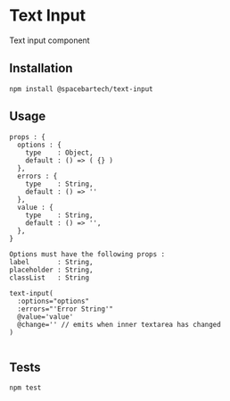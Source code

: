 Text Input
========

Text input component

## Installation

  `npm install @spacebartech/text-input`

## Usage

  ```
  props : {
    options : {
      type    : Object,
      default : () => ( {} )
    },
    errors : {
      type    : String,
      default : () => ''
    },
    value : {
      type    : String,
      default : () => '',
    },
  }

  Options must have the following props :
  label       : String,
  placeholder : String,
  classList   : String

  text-input(
    :options="options"
    :errors="'Error String'"
    @value='value'
    @change='' // emits when inner textarea has changed
  )


  ```
## Tests

`npm test`
